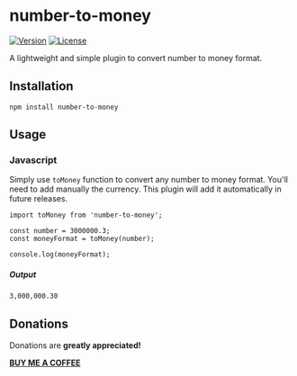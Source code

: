 # number-to-money
 [![Version](https://img.shields.io/npm/v/number-to-money.svg)](https://www.npmjs.com/package/number-to-money)
 [![License](https://img.shields.io/npm/l/number-to-money.svg)](https://www.npmjs.com/package/number-to-money)

A lightweight and simple plugin to convert number to money format.

## Installation

`npm install number-to-money`

## Usage
### Javascript
Simply use `toMoney` function to convert any number to money format. You'll need to add manually the currency. This plugin will add it automatically in future releases.


```
import toMoney from 'number-to-money';

const number = 3000000.3;
const moneyFormat = toMoney(number);

console.log(moneyFormat);
```

##### Output

`3,000,000.30`

## Donations
Donations are **greatly appreciated!**

**[BUY ME A COFFEE](https://www.paypal.me/DanielRFranco)**

